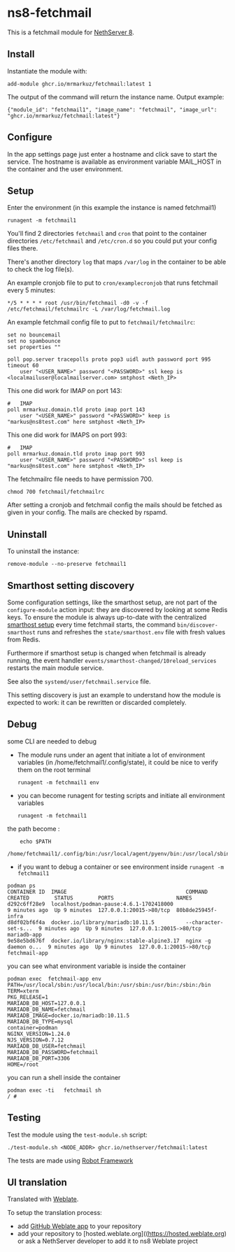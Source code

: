 # ns8-fetchmail

This is a fetchmail module for [NethServer 8](https://github.com/NethServer/ns8-core).

## Install

Instantiate the module with:

    add-module ghcr.io/mrmarkuz/fetchmail:latest 1

The output of the command will return the instance name.
Output example:

    {"module_id": "fetchmail1", "image_name": "fetchmail", "image_url": "ghcr.io/mrmarkuz/fetchmail:latest"}

## Configure

In the app settings page just enter a hostname and click save to start the service. The hostname is available as environment variable MAIL_HOST in the container and the user environment.

## Setup

Enter the environment (in this example the instance is named fetchmail1)

    runagent -m fetchmail1

You'll find 2 directories `fetchmail` and `cron` that point to the container directories `/etc/fetchmail` and `/etc/cron.d` so you could put your config files there.

There's another directory `log` that maps `/var/log` in the container to be able to check the log file(s).

An example cronjob file to put to `cron/examplecronjob` that runs fetchmail every 5 minutes:

```
*/5 * * * * root /usr/bin/fetchmail -d0 -v -f /etc/fetchmail/fetchmailrc -L /var/log/fetchmail.log
```

An example fetchmail config file to put to `fetchmail/fetchmailrc`:

```
set no bouncemail
set no spambounce
set properties ""

poll pop.server tracepolls proto pop3 uidl auth password port 995 timeout 60
    user "<USER_NAME>" password "<PASSWORD>" ssl keep is <localmailuser@localmailserver.com> smtphost <Neth_IP>
```

This one did work for IMAP on port 143:

```
#   IMAP
poll mrmarkuz.domain.tld proto imap port 143
    user "<USER_NAME>" password "<PASSWORD>" keep is "markus@ns8test.com" here smtphost <Neth_IP>
```

This one did work for IMAPS on port 993:

```
#   IMAP
poll mrmarkuz.domain.tld proto imap port 993
    user "<USER_NAME>" password "<PASSWORD>" ssl keep is "markus@ns8test.com" here smtphost <Neth_IP>
```

The fetchmailrc file needs to have permission 700.

    chmod 700 fetchmail/fetchmailrc

After setting a cronjob and fetchmail config the mails should be fetched as given in your config. The mails are checked by rspamd.

## Uninstall

To uninstall the instance:

    remove-module --no-preserve fetchmail1

## Smarthost setting discovery

Some configuration settings, like the smarthost setup, are not part of the
`configure-module` action input: they are discovered by looking at some
Redis keys.  To ensure the module is always up-to-date with the
centralized [smarthost
setup](https://nethserver.github.io/ns8-core/core/smarthost/) every time
fetchmail starts, the command `bin/discover-smarthost` runs and refreshes
the `state/smarthost.env` file with fresh values from Redis.

Furthermore if smarthost setup is changed when fetchmail is already
running, the event handler `events/smarthost-changed/10reload_services`
restarts the main module service.

See also the `systemd/user/fetchmail.service` file.

This setting discovery is just an example to understand how the module is
expected to work: it can be rewritten or discarded completely.

## Debug

some CLI are needed to debug

- The module runs under an agent that initiate a lot of environment variables (in /home/fetchmail1/.config/state), it could be nice to verify them
on the root terminal

    `runagent -m fetchmail1 env`

- you can become runagent for testing scripts and initiate all environment variables
  
    `runagent -m fetchmail1`

 the path become : 
```
    echo $PATH
    /home/fetchmail1/.config/bin:/usr/local/agent/pyenv/bin:/usr/local/sbin:/usr/local/bin:/usr/sbin:/usr/bin:/usr/
```

- if you want to debug a container or see environment inside
 `runagent -m fetchmail1`
 ```
podman ps
CONTAINER ID  IMAGE                                      COMMAND               CREATED        STATUS        PORTS                    NAMES
d292c6ff28e9  localhost/podman-pause:4.6.1-1702418000                          9 minutes ago  Up 9 minutes  127.0.0.1:20015->80/tcp  80b8de25945f-infra
d8df02bf6f4a  docker.io/library/mariadb:10.11.5          --character-set-s...  9 minutes ago  Up 9 minutes  127.0.0.1:20015->80/tcp  mariadb-app
9e58e5bd676f  docker.io/library/nginx:stable-alpine3.17  nginx -g daemon o...  9 minutes ago  Up 9 minutes  127.0.0.1:20015->80/tcp  fetchmail-app
```

you can see what environment variable is inside the container
```
podman exec  fetchmail-app env
PATH=/usr/local/sbin:/usr/local/bin:/usr/sbin:/usr/bin:/sbin:/bin
TERM=xterm
PKG_RELEASE=1
MARIADB_DB_HOST=127.0.0.1
MARIADB_DB_NAME=fetchmail
MARIADB_IMAGE=docker.io/mariadb:10.11.5
MARIADB_DB_TYPE=mysql
container=podman
NGINX_VERSION=1.24.0
NJS_VERSION=0.7.12
MARIADB_DB_USER=fetchmail
MARIADB_DB_PASSWORD=fetchmail
MARIADB_DB_PORT=3306
HOME=/root
```

you can run a shell inside the container

```
podman exec -ti   fetchmail sh
/ # 
```
## Testing

Test the module using the `test-module.sh` script:


    ./test-module.sh <NODE_ADDR> ghcr.io/nethserver/fetchmail:latest

The tests are made using [Robot Framework](https://robotframework.org/)

## UI translation

Translated with [Weblate](https://hosted.weblate.org/projects/ns8/).

To setup the translation process:

- add [GitHub Weblate app](https://docs.weblate.org/en/latest/admin/continuous.html#github-setup) to your repository
- add your repository to [hosted.weblate.org]((https://hosted.weblate.org) or ask a NethServer developer to add it to ns8 Weblate project
